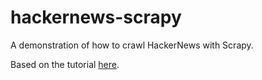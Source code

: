 # hackernews-scrapy
A demonstration of how to crawl HackerNews with Scrapy.

Based on the tutorial [here](https://www.smallsurething.com/web-scraping-article-extraction-and-sentiment-analysis-with-scrapy-goose-and-textblob/).

